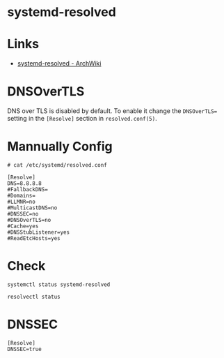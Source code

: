 # systemd-resolved

# Links

* [systemd-resolved - ArchWiki](https://wiki.archlinux.org/index.php/Systemd-resolved)

# DNSOverTLS

DNS over TLS is disabled by default. To enable it change the `DNSOverTLS=`
setting in the `[Resolve]` section in `resolved.conf(5)`. 

# Mannually Config

```
# cat /etc/systemd/resolved.conf 

[Resolve]
DNS=8.8.8.8
#FallbackDNS=
#Domains=
#LLMNR=no
#MulticastDNS=no
#DNSSEC=no
#DNSOverTLS=no
#Cache=yes
#DNSStubListener=yes
#ReadEtcHosts=yes
```

# Check


```
systemctl status systemd-resolved

resolvectl status
```

# DNSSEC

```
[Resolve]
DNSSEC=true
```
